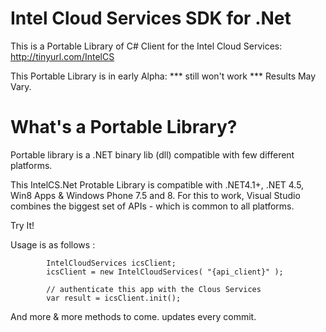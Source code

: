 Intel Cloud Services SDK for .Net 
==========

This is a Portable Library of C# Client for the Intel Cloud Services: http://tinyurl.com/IntelCS

This Portable Library is in early Alpha:  *** still won't work ***
Results May Vary. 

What's a Portable Library? 
=========
Portable library is a .NET binary lib (dll) compatible with few different platforms.

This IntelCS.Net Protable Library is compatible with .NET4.1+, .NET 4.5, Win8 Apps & Windows Phone 7.5 and 8.
For this to work, Visual Studio combines the biggest set of APIs - which is common to all platforms.

Try It!

Usage is as follows :


            IntelCloudServices icsClient; 
            icsClient = new IntelCloudServices( "{api_client}" );

            // authenticate this app with the Clous Services
            var result = icsClient.init();
            

And more & more methods to come. updates every commit.
